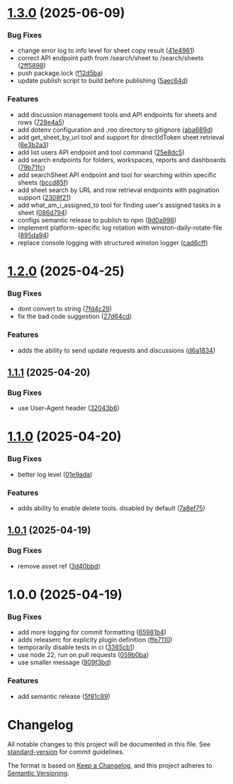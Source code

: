 # [1.3.0](https://github.com/smartsheet-platform/smar-mcp/compare/v1.2.0...v1.3.0) (2025-06-09)


### Bug Fixes

* change error log to info level for sheet copy result ([41e4961](https://github.com/smartsheet-platform/smar-mcp/commit/41e49616e64180cedfaa536ca4b6f001ffc216c6))
* correct API endpoint path from /search/sheet to /search/sheets ([2ff5898](https://github.com/smartsheet-platform/smar-mcp/commit/2ff5898e50f1ea3d2cd06485b8fb52ddbc7d861d))
* push package.lock ([f12d5ba](https://github.com/smartsheet-platform/smar-mcp/commit/f12d5bacd6622921692b1c5e89f8931885abd6a1))
* update publish script to build before publishing ([5aec64d](https://github.com/smartsheet-platform/smar-mcp/commit/5aec64d5fb4b7273d41e62907a693e7e514a726a))


### Features

* add discussion management tools and API endpoints for sheets and rows ([728e4a5](https://github.com/smartsheet-platform/smar-mcp/commit/728e4a5d3cd0ede6a8f8bfe05b1b61d1866e2469))
* add dotenv configuration and .roo directory to gitignore ([aba689d](https://github.com/smartsheet-platform/smar-mcp/commit/aba689de432cdfd5a2964b1b239b6498a598c363))
* add get_sheet_by_url tool and support for directIdToken sheet retrieval ([6e3b2a3](https://github.com/smartsheet-platform/smar-mcp/commit/6e3b2a33e28465e32b9dcb0c6c9a01dd01f7d97d))
* add list users API endpoint and tool command ([25e8dc5](https://github.com/smartsheet-platform/smar-mcp/commit/25e8dc512b2f4ff1453de210914ec90f2c31ac58))
* add search endpoints for folders, workspaces, reports and dashboards ([79b71fc](https://github.com/smartsheet-platform/smar-mcp/commit/79b71fc59ea0c3b7724aaee55ed748798bd34fd7))
* add searchSheet API endpoint and tool for searching within specific sheets ([bccd85f](https://github.com/smartsheet-platform/smar-mcp/commit/bccd85f1d713328097a3b647d3890d5ceb0ab8d5))
* add sheet search by URL and row retrieval endpoints with pagination support ([2308f21](https://github.com/smartsheet-platform/smar-mcp/commit/2308f215253994cec293138f9ff300330a7b0e50))
* add what_am_i_assigned_to tool for finding user's assigned tasks in a sheet ([086d794](https://github.com/smartsheet-platform/smar-mcp/commit/086d7943d93770c6be69fcd1429611cc31e2a86f))
* configs semantic release to publish to npm ([9d0a998](https://github.com/smartsheet-platform/smar-mcp/commit/9d0a998e6dbb4ede2f6343ec0b05a3361375b475))
* implement platform-specific log rotation with winston-daily-rotate-file ([895da94](https://github.com/smartsheet-platform/smar-mcp/commit/895da9428b619fca92c9bd2ccd435d459c8c1488))
* replace console logging with structured winston logger ([cad6cff](https://github.com/smartsheet-platform/smar-mcp/commit/cad6cff07c12e2c1f5b6dcf8a911ffb00e1249ed))

# [1.2.0](https://github.com/smar-imran-khawaja/smar-mcp/compare/v1.1.1...v1.2.0) (2025-04-25)


### Bug Fixes

* dont convert to string ([7fd4c29](https://github.com/smar-imran-khawaja/smar-mcp/commit/7fd4c29b1abffcf88c89768785f26d423eb0f2e9))
* fix the bad code suggestion ([27d64cd](https://github.com/smar-imran-khawaja/smar-mcp/commit/27d64cd699ee4005dda62e60191272f59114cd1c))


### Features

* adds the ability to send update requests and discussions ([d6a1834](https://github.com/smar-imran-khawaja/smar-mcp/commit/d6a1834ef733bc2948c12d74ab00a8db3ba76da5))

## [1.1.1](https://github.com/smar-imran-khawaja/smar-mcp/compare/v1.1.0...v1.1.1) (2025-04-20)


### Bug Fixes

* use User-Agent header ([32043b6](https://github.com/smar-imran-khawaja/smar-mcp/commit/32043b601d59c44e034cc5fef06ccf06efde55a1))

# [1.1.0](https://github.com/smar-imran-khawaja/smar-mcp/compare/v1.0.1...v1.1.0) (2025-04-20)


### Bug Fixes

* better log level ([01e9ada](https://github.com/smar-imran-khawaja/smar-mcp/commit/01e9adaa006d68f35e25b37b790c916f5f2f9ba3))


### Features

* adds ability to enable delete tools. disabled by default ([7a8ef75](https://github.com/smar-imran-khawaja/smar-mcp/commit/7a8ef75e0af26fc57232470872ac21ab1973b080))

## [1.0.1](https://github.com/smar-imran-khawaja/smar-mcp/compare/v1.0.0...v1.0.1) (2025-04-19)


### Bug Fixes

* remove asset ref ([3d40bbd](https://github.com/smar-imran-khawaja/smar-mcp/commit/3d40bbd3d10ff8c4daa9404f99c5979d4dffc6cb))

# 1.0.0 (2025-04-19)


### Bug Fixes

* add more logging for commit formatting ([65981b4](https://github.com/smar-imran-khawaja/smar-mcp/commit/65981b4522f331554adda03c38bcd13b75f9e621))
* adds releaserc for explicity plugin definition ([ffe7110](https://github.com/smar-imran-khawaja/smar-mcp/commit/ffe7110d45913cab965f3b066425aa0b71356217))
* temporarily disable tests in ci ([3365cb1](https://github.com/smar-imran-khawaja/smar-mcp/commit/3365cb12f7ba9df95417cbbe8c70c627cabb0c82))
* use node 22, run on pull requests ([059b0ba](https://github.com/smar-imran-khawaja/smar-mcp/commit/059b0bae9edd87198024b89ae90f3639096b5463))
* use smaller message ([909f3bd](https://github.com/smar-imran-khawaja/smar-mcp/commit/909f3bd97803911a8b31ab0716f8512b9f569586))


### Features

*  add semantic release ([5f81c89](https://github.com/smar-imran-khawaja/smar-mcp/commit/5f81c89472d6ca09f48e6aa187b95e295cbc3887))

# Changelog

All notable changes to this project will be documented in this file. See [standard-version](https://github.com/conventional-changelog/standard-version) for commit guidelines.

The format is based on [Keep a Changelog](https://keepachangelog.com/en/1.0.0/),
and this project adheres to [Semantic Versioning](https://semver.org/spec/v2.0.0.html).
